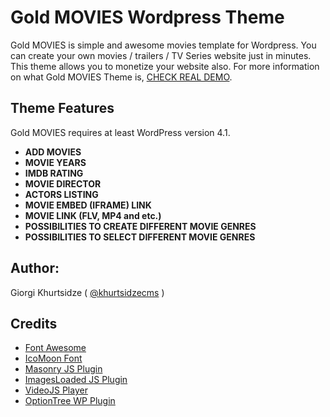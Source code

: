 # Gold MOVIES Wordpress Theme

Gold MOVIES is simple and awesome movies template for Wordpress. You can create your own movies / trailers / TV Series website just in minutes. This theme allows you to monetize your website also. For more information on what Gold MOVIES Theme is, [CHECK REAL DEMO](http://wpmovies.themesgold.com/).

## Theme Features ##

Gold MOVIES requires at least WordPress version 4.1.

* **ADD MOVIES**
* **MOVIE YEARS**
* **IMDB RATING**
* **MOVIE DIRECTOR**
* **ACTORS LISTING**
* **MOVIE EMBED (IFRAME) LINK**
* **MOVIE LINK (FLV, MP4 and etc.)**
* **POSSIBILITIES TO CREATE DIFFERENT MOVIE GENRES**
* **POSSIBILITIES TO SELECT DIFFERENT MOVIE GENRES**

## Author:

Giorgi Khurtsidze ( [@khurtsidzecms](http://github.com/khurtsidzecms) )

## Credits ##

* [Font Awesome](http://fontawesome.io/icons/)
* [IcoMoon Font](https://icomoon.io)
* [Masonry JS Plugin](http://masonry.desandro.com)
* [ImagesLoaded JS Plugin](http://videojs.com)
* [VideoJS Player](http://videojs.com)
* [OptionTree WP Plugin](https://wordpress.org/plugins/option-tree/)
